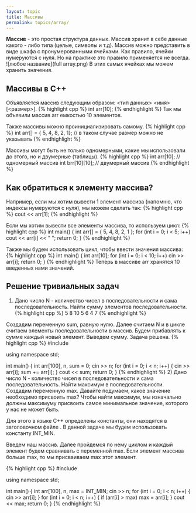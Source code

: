 ```yaml
---
layout: topic
title: Массивы
permalink: topics/array/
---
```

**Массив** - это простая структура данных. Массив хранит в себе данные какого - либо типа (целые, символы и т.д). Массив можно представить в виде шкафа с пронумерованными ячейками. Как правило, ячейки нумеруются с нуля. Но на практике это правило применяется не всегда.
![любое название](full array.png)
В этих самых ячейках мы можем хранить значения.

## Массивы в C++
Объявляется массив следующим образом: <тип данных> <имя>[<размер>].
{% highlight cpp %}
int arr[10];
{% endhighlight %}
Так мы объявили массив arr емкостью 10 элементов.

Также массивы можно проинициализировать самому.
{% highlight cpp %}
int arr[] = { 5, 4, 8, 2, 1}; // в таком случае размер можно не указывать
{% endhighlight %}

Массивы могут быть не только одномерными, какие мы использовали до этого, но и двумерные (таблицы).
{% highlight cpp %}
int arr[10]; // одномерный массив
int brr[10][10]; // двумерный массив
{% endhighlight %}

## Как обратиться к элементу массива?

Например, если мы хотим вывести 1 элемент массива (напомню, что индексы нумеруются с нуля), мы можем сделать так:
{% highlight cpp %}
  cout << arr[1];
{% endhighlight %}

Если мы хотим вывести все элементы массива, то используем цикл:
{% highlight cpp %}
int main()
{
	int arr[] = { 5, 4, 8, 2, 1 };
	for (int i = 0; i < 5; i++)
		cout << arr[i] << " ";
	return 0;
}
{% endhighlight %}

Также мы будем использовать цикл, чтобы ввести значения массива:
{% highlight cpp %}
int main()
{
	int arr[10];
	for (int i = 0; i < 10; i++)
		cin >> arr[i];
	return 0;
}
{% endhighlight %}
Теперь в массиве arr хранятся 10 введенных нами значений.

## Решение тривиальных задач
1) Дано число N - количество чисел в последовательности и сама последовательность. Найти сумму элементов последовательности.
{% highlight cpp %}
5
8 10 5 6 4 7
{% endhighlight %}

Создадим переменную sum, равную нулю. Далее считаем N и в цикле считаем элементы последовательности в массив. Будем прибавлять к сумме каждый новый элемент. Выведем сумму. Задача решена.
{% highlight cpp %}
#include <iostream>

using namespace std;

int main()
{
	int arr[100], n, sum = 0;
	cin >> n;
	for (int i = 0; i < n; i++)
	{
		cin >> arr[i];
		sum += arr[i];
	}
	cout << sum;
	return 0;
}
{% endhighlight %}
2) Дано число N - количество чисел в последовательности и сама последовательность. Найти максимум в последовательности.
Создадим переменную max. Давайте подумаем, какое значение необходимо присвоить max? Чтобы найти максимум, мы изначально должны максимуму присвоить самое минимальное значение, которого у нас не может быть.

Для этого в языке C++ определены константы, они находятся в заголовочном файле <clinits>. В данной задаче мы будем использовать константу INT_MIN.
	
Введем наш массив. Далее пройдемся по нему циклом и каждый элемент будем сравнивать с переменной max. Если элемент массива больше max, то мы присваиваем max этот элемент.

{% highlight cpp %}
#include <iostream>

using namespace std;

int main()
{
	int arr[100], n, max = INT_MIN;
	cin >> n;
	for (int i = 0; i < n; i++)
	{
		cin >> arr[i];
	}
	for (int i = 0; i < n; i++)
	{
		if (arr[i] > max)
			max = arr[i];
	}
	cout << max;
	return 0;
}
{% endhighlight %}
